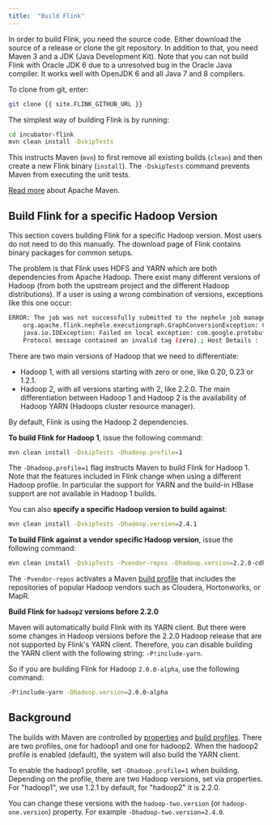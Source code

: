 ```yaml
---
title:  "Build Flink"
---
```

<!--
Licensed to the Apache Software Foundation (ASF) under one
or more contributor license agreements.  See the NOTICE file
distributed with this work for additional information
regarding copyright ownership.  The ASF licenses this file
to you under the Apache License, Version 2.0 (the
"License"); you may not use this file except in compliance
with the License.  You may obtain a copy of the License at

  http://www.apache.org/licenses/LICENSE-2.0

Unless required by applicable law or agreed to in writing,
software distributed under the License is distributed on an
"AS IS" BASIS, WITHOUT WARRANTIES OR CONDITIONS OF ANY
KIND, either express or implied.  See the License for the
specific language governing permissions and limitations
under the License.
-->

In order to build Flink, you need the source code. Either download the source of a release or clone the git repository. In addition to that, you need Maven 3 and a JDK (Java Development Kit). Note that you can not build Flink with Oracle JDK 6 due to a unresolved bug in the Oracle Java compiler. It works well with OpenJDK 6 and all Java 7 and 8 compilers.

To clone from git, enter:

~~~bash
git clone {{ site.FLINK_GITHUB_URL }}
~~~

The simplest way of building Flink is by running:

~~~bash
cd incubator-flink
mvn clean install -DskipTests
~~~

This instructs Maven (`mvn`) to first remove all existing builds (`clean`) and then create a new Flink binary (`install`). The `-DskipTests` command prevents Maven from executing the unit tests. 

[Read more](http://maven.apache.org/) about Apache Maven.



## Build Flink for a specific Hadoop Version

This section covers building Flink for a specific Hadoop version. Most users do not need to do this manually. The download page of Flink contains binary packages for common setups.

The problem is that Flink uses HDFS and YARN which are both dependencies from Apache Hadoop. There exist many different versions of Hadoop (from both the upstream project and the different Hadoop distributions). If a user is using a wrong combination of versions, exceptions like this one occur:

~~~bash
ERROR: The job was not successfully submitted to the nephele job manager:
    org.apache.flink.nephele.executiongraph.GraphConversionException: Cannot compute input splits for TSV:
    java.io.IOException: Failed on local exception: com.google.protobuf.InvalidProtocolBufferException:
    Protocol message contained an invalid tag (zero).; Host Details :
~~~

There are two main versions of Hadoop that we need to differentiate:
- Hadoop 1, with all versions starting with zero or one, like 0.20, 0.23 or 1.2.1.
- Hadoop 2, with all versions starting with 2, like 2.2.0.
The main differentiation between Hadoop 1 and Hadoop 2 is the availability of Hadoop YARN (Hadoops cluster resource manager).

By default, Flink is using the Hadoop 2 dependencies.

**To build Flink for Hadoop 1**, issue the following command:

~~~bash
mvn clean install -DskipTests -Dhadoop.profile=1
~~~

The `-Dhadoop.profile=1` flag instructs Maven to build Flink for Hadoop 1. Note that the features included in Flink change when using a different Hadoop profile. In particular the support for YARN and the build-in HBase support are not available in Hadoop 1 builds.


You can also **specify a specific Hadoop version to build against**:

~~~bash
mvn clean install -DskipTests -Dhadoop.version=2.4.1
~~~


**To build Flink against a vendor specific Hadoop version**, issue the following command:

~~~bash
mvn clean install -DskipTests -Pvendor-repos -Dhadoop.version=2.2.0-cdh5.0.0-beta-2
~~~

The `-Pvendor-repos` activates a Maven [build profile](http://maven.apache.org/guides/introduction/introduction-to-profiles.html) that includes the repositories of popular Hadoop vendors such as Cloudera, Hortonworks, or MapR.

**Build Flink for `hadoop2` versions before 2.2.0**

Maven will automatically build Flink with its YARN client. But there were some changes in Hadoop versions before the 2.2.0 Hadoop release that are not supported by Flink's YARN client. Therefore, you can disable building the YARN client with the following string: `-P!include-yarn`. 

So if you are building Flink for Hadoop `2.0.0-alpha`, use the following command:

~~~bash
-P!include-yarn -Dhadoop.version=2.0.0-alpha
~~~

## Background

The builds with Maven are controlled by [properties](http://maven.apache.org/pom.html#Properties) and <a href="http://maven.apache.org/guides/introduction/introduction-to-profiles.html">build profiles</a>.
There are two profiles, one for hadoop1 and one for hadoop2. When the hadoop2 profile is enabled (default), the system will also build the YARN client.

To enable the hadoop1 profile, set `-Dhadoop.profile=1` when building.
Depending on the profile, there are two Hadoop versions, set via properties. For "hadoop1", we use 1.2.1 by default, for "hadoop2" it is 2.2.0.

You can change these versions with the `hadoop-two.version` (or `hadoop-one.version`) property. For example `-Dhadoop-two.version=2.4.0`.

